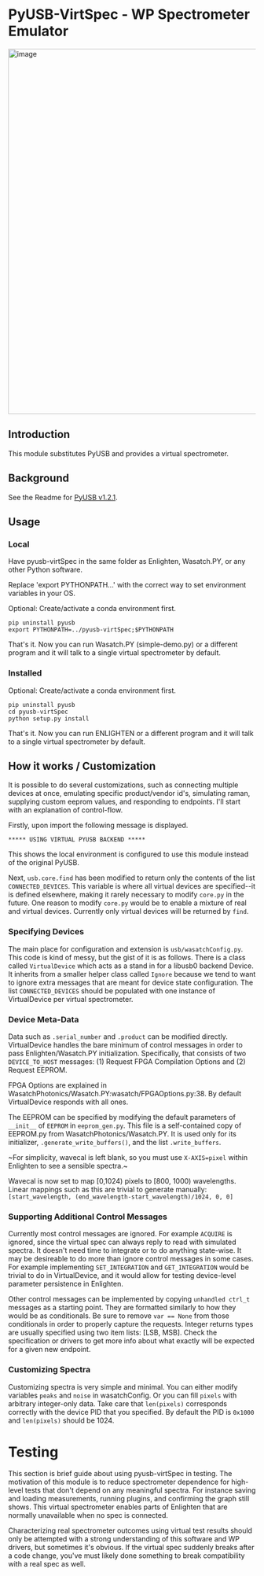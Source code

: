# PyUSB-VirtSpec - WP Spectrometer Emulator

<img width="743" alt="image" src="https://github.com/WasatchPhotonics/pyusb-virtSpec/assets/124081765/93182c73-d7ac-43ae-a2c8-0e69822e4a5e">

## Introduction

This module substitutes PyUSB and provides a virtual spectrometer.

## Background

See the Readme for [PyUSB v1.2.1](https://github.com/WasatchPhotonics/pyusb-virtSpec/blob/6df282104b8acea44539cec690261c5127f76e45/README.rst).

## Usage

### Local

Have pyusb-virtSpec in the same folder as Enlighten, Wasatch.PY, or any other Python software.

Replace 'export PYTHONPATH...' with the correct way to set environment variables in your OS.

Optional: Create/activate a conda environment first.

```
pip uninstall pyusb
export PYTHONPATH=../pyusb-virtSpec;$PYTHONPATH
```

That's it. Now you can run Wasatch.PY (simple-demo.py) or a different program and it will talk to a single virtual spectrometer by default.

### Installed 

Optional: Create/activate a conda environment first.

```
pip uninstall pyusb
cd pyusb-virtSpec
python setup.py install
```

That's it. Now you can run ENLIGHTEN or a different program and it will talk to a single virtual spectrometer by default.

## How it works / Customization

It is possible to do several customizations, such as connecting multiple devices at once, emulating specific product/vendor id's, simulating raman, supplying custom eeprom values, and responding to endpoints. I'll start with an explanation of control-flow.

Firstly, upon import the following message is displayed.

```
***** USING VIRTUAL PYUSB BACKEND *****
```

This shows the local environment is configured to use this module instead of the original PyUSB.

Next, `usb.core.find` has been modified to return only the contents of the list `CONNECTED_DEVICES`. This variable is where all virtual devices are specified--it is defined elsewhere, making it rarely necessary to modify `core.py` in the future. One reason to modify `core.py` would be to enable a mixture of real and virtual devices. Currently only virtual devices will be returned by `find`.

### Specifying Devices

The main place for configuration and extension is `usb/wasatchConfig.py`. This code is kind of messy, but the gist of it is as follows. There is a class called `VirtualDevice` which acts as a stand in for a libusb0 backend Device. It inherits from a smaller helper class called `Ignore` because we tend to want to ignore extra messages that are meant for device state configuration. The list `CONNECTED_DEVICES` should be populated with one instance of VirtualDevice per virtual spectrometer.

### Device Meta-Data

Data such as `.serial_number` and `.product` can be modified directly. VirtualDevice handles the bare minimum of control messages in order to pass Enlighten/Wasatch.PY initialization. Specifically, that consists of two `DEVICE_TO_HOST` messages: (1) Request FPGA Compilation Options and (2) Request EEPROM. 

FPGA Options are explained in WasatchPhotonics/Wasatch.PY:wasatch/FPGAOptions.py:38. By default VirtualDevice responds with all ones. 

The EEPROM can be specified by modifying the default parameters of `__init__` of `EEPROM` in `eeprom_gen.py`. This file is a self-contained copy of EEPROM.py from WasatchPhotonics/Wasatch.PY. It is used only for its initializer, `.generate_write_buffers()`, and the list `.write_buffers`.

~For simplicity, wavecal is left blank, so you must use `X-AXIS=pixel` within Enlighten to see a sensible spectra.~

Wavecal is now set to map [0,1024) pixels to [800, 1000) wavelengths. Linear mappings such as this are trivial to generate manually: `[start_wavelength, (end_wavelength-start_wavelength)/1024, 0, 0]`

### Supporting Additional Control Messages

Currently most control messages are ignored. For example `ACQUIRE` is ignored, since the virtual spec can always reply to read with simulated spectra. It doesn't need time to integrate or to do anything state-wise. It may be desireable to do more than ignore control messages in some cases. For example implementing `SET_INTEGRATION` and `GET_INTEGRATION` would be trivial to do in VirtualDevice, and it would allow for testing device-level parameter persistence in Enlighten.

Other control messages can be implemented by copying `unhandled ctrl_t` messages as a starting point. They are formatted similarly to how they would be as conditionals. Be sure to remove `var == None` from those conditionals in order to properly capture the requests. Integer returns types are usually specified using two item lists: [LSB, MSB]. Check the specification or drivers to get more info about what exactly will be expected for a given new endpoint.

### Customizing Spectra

Customizing spectra is very simple and minimal. You can either modify variables `peaks` and `noise` in wasatchConfig. Or you can fill `pixels` with arbitrary integer-only data. Take care that `len(pixels)` corresponds correctly with the device PID that you specified. By default the PID is `0x1000` and `len(pixels)` should be 1024.

# Testing

This section is brief guide about using pyusb-virtSpec in testing. The motivation of this module is to reduce spectrometer dependence for high-level tests that don't depend on any meaningful spectra. For instance saving and loading measurements, running plugins, and confirming the graph still shows. This virtual spectrometer enables parts of Enlighten that are normally unavailable when no spec is connected.

Characterizing real spectrometer outcomes using virtual test results should only be attempted with a strong understanding of this software and WP drivers, but sometimes it's obvious. If the virtual spec suddenly breaks after a code change, you've must likely done something to break compatibility with a real spec as well.
